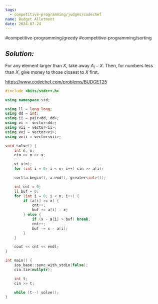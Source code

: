```yaml
---
tags:
  - competitive-programming/judges/codechef
name: Budget Allotment
date: 2024-07-24
---
```

#competitive-programming/greedy #competitive-programming/sorting 
## _Solution:_
For any element larger than $X$, take away $A_i-X$. Then, for numbers less than $X$, give money to those closest to $X$ first.

https://www.codechef.com/problems/BUDGET25
```cpp
#include <bits/stdc++.h>

using namespace std;

using ll = long long;
using dd = int;
using ii = pair<dd, dd>;
using vi =  vector<dd>;
using vii = vector<ii>;
using vvi = vector<vi>;
using vvii = vector<vii>;

void solve() {
    int n, x;
    cin >> n >> x;

    vi a(n);
    for (int i = 0; i < n; i++) cin >> a[i];

    sort(a.begin(), a.end(), greater<int>());

    int cnt = 0;
    ll buf = 0;
    for (int i = 0; i < n; i++) {
        if (a[i] >= x) {
            cnt++;
            buf += a[i] - x;
        } else {
            if (x - a[i] > buf) break;
            cnt++;
            buf -= x - a[i];
        }
    }

    cout << cnt << endl;
}

int main() {
    ios_base::sync_with_stdio(false);
    cin.tie(nullptr);

    int t;
    cin >> t;

    while (t--) solve();
}
```